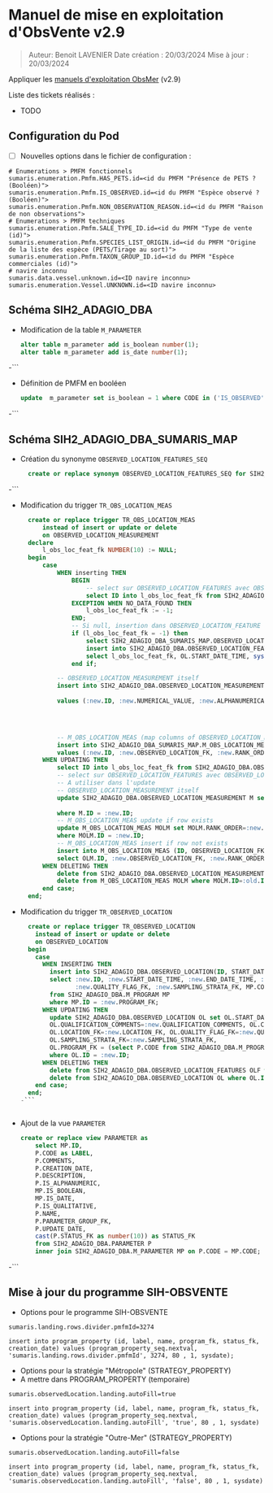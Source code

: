 # Manuel de mise en exploitation d'ObsVente v2.9

> Auteur: Benoit LAVENIER
> Date création : 20/03/2024
> Mise à jour : 20/03/2024

Appliquer les [manuels d'exploitation ObsMer](../../obsmer/mex) (v2.9)

Liste des tickets réalisés :
- TODO

## Configuration du Pod


- [ ] Nouvelles options dans le fichier de configuration :
```properties
# Enumerations > PMFM fonctionnels
sumaris.enumeration.Pmfm.HAS_PETS.id=<id du PMFM "Présence de PETS ? (Booléen)">
sumaris.enumeration.Pmfm.IS_OBSERVED.id=<id du PMFM "Espèce observé ? (Booléen)">
sumaris.enumeration.Pmfm.NON_OBSERVATION_REASON.id=<id du PMFM "Raison de non observations">
# Enumerations > PMFM techniques
sumaris.enumeration.Pmfm.SALE_TYPE_ID.id=<id du PMFM "Type de vente (id)">
sumaris.enumeration.Pmfm.SPECIES_LIST_ORIGIN.id=<id du PMFM "Origine de la liste des espèce (PETS/Tirage au sort)">
sumaris.enumeration.Pmfm.TAXON_GROUP_ID.id=<id du PMFM "Espèce commerciales (id)">
# navire inconnu
sumaris.data.vessel.unknown.id=<ID navire inconnu>
sumaris.enumeration.Vessel.UNKNOWN.id=<ID navire inconnu>

```

## Schéma SIH2_ADAGIO_DBA

- Modification de la table `M_PARAMETER`
  ```sql
  alter table m_parameter add is_boolean number(1);
  alter table m_parameter add is_date number(1);
-```  

- Définition de PMFM en booléen
  ```sql
  update  m_parameter set is_boolean = 1 where CODE in ('IS_OBSERVED','PRESALE_AVAILABLE', 'PETS', 'UNCERTAIN_SPECIES');
-```

## Schéma SIH2_ADAGIO_DBA_SUMARIS_MAP

- Création du synonyme `OBSERVED_LOCATION_FEATURES_SEQ`
  ```sql
    create or replace synonym OBSERVED_LOCATION_FEATURES_SEQ for SIH2_ADAGIO_DBA.OBSERVED_LOCATION_FEATURES_SEQ;
-```

- Modification du trigger `TR_OBS_LOCATION_MEAS`
  ```sql
    create or replace trigger TR_OBS_LOCATION_MEAS
        instead of insert or update or delete
        on OBSERVED_LOCATION_MEASUREMENT
    declare
        l_obs_loc_feat_fk NUMBER(10) := NULL;
    begin
        case
            WHEN inserting THEN 
                BEGIN
                    -- select sur OBSERVED_LOCATION_FEATURES avec OBSERVED_LOCATION_FK
                    select ID into l_obs_loc_feat_fk from SIH2_ADAGIO_DBA.OBSERVED_LOCATION_FEATURES where OBSERVED_LOCATION_FK = :new.OBSERVED_LOCATION_FK;
                EXCEPTION WHEN NO_DATA_FOUND THEN
                    l_obs_loc_feat_fk := -1;
                END;
                -- Si null, insertion dans OBSERVED_LOCATION_FEATURE avec un nexval (séquence de OBSERVED_LOCATION_FEATURES_SEQ)
                if (l_obs_loc_feat_fk = -1) then
                    select SIH2_ADAGIO_DBA_SUMARIS_MAP.OBSERVED_LOCATION_FEATURES_SEQ.nextval into l_obs_loc_feat_fk from dual;
                    insert into SIH2_ADAGIO_DBA.OBSERVED_LOCATION_FEATURES(ID, START_DATE, CREATION_DATE, RANK_ORDER, OBSERVED_LOCATION_FK, QUALITY_FLAG_FK, PROGRAM_FK, VESSEL_TYPE_FK)
                    select l_obs_loc_feat_fk, OL.START_DATE_TIME, sysdate, 1, :new.OBSERVED_LOCATION_FK, 1, OL.PROGRAM_FK, 1 from SIH2_ADAGIO_DBA.OBSERVED_LOCATION OL where OL.ID = :new.OBSERVED_LOCATION_FK;
                end if;

            -- OBSERVED_LOCATION_MEASUREMENT itself
            insert into SIH2_ADAGIO_DBA.OBSERVED_LOCATION_MEASUREMENT(ID, NUMERICAL_VALUE, ALPHANUMERICAL_VALUE, DIGIT_COUNT, PRECISION_VALUE, CONTROL_DATE, QUALIFICATION_DATE, QUALIFICATION_COMMENTS, QUALITY_FLAG_FK,
                                                                     DEPARTMENT_FK, PMFM_FK, QUALITATIVE_VALUE_FK, OBSERVED_LOCATION_FEATURES_FK)
            values (:new.ID, :new.NUMERICAL_VALUE, :new.ALPHANUMERICAL_VALUE, :new.DIGIT_COUNT, :new.PRECISION_VALUE, :new.CONTROL_DATE, :new.QUALIFICATION_DATE, :new.QUALIFICATION_COMMENTS, :new.QUALITY_FLAG_FK,
                                                                     :new.RECORDER_DEPARTMENT_FK, :new.PMFM_FK, :new.QUALITATIVE_VALUE_FK, l_obs_loc_feat_fk);



            -- M_OBS_LOCATION_MEAS (map columns of OBSERVED_LOCATION_MEASUREMENT for sumaris)
            insert into SIH2_ADAGIO_DBA_SUMARIS_MAP.M_OBS_LOCATION_MEAS(ID, OBSERVED_LOCATION_FK, RANK_ORDER)
            values (:new.ID, :new.OBSERVED_LOCATION_FK, :new.RANK_ORDER);
        WHEN UPDATING THEN
            select ID into l_obs_loc_feat_fk from SIH2_ADAGIO_DBA.OBSERVED_LOCATION_FEATURES where OBSERVED_LOCATION_FK = :new.OBSERVED_LOCATION_FK;
            -- select sur OBSERVED_LOCATION_FEATURES avec OBSERVED_LOCATION_FK
            -- A utiliser dans l'update
            -- OBSERVED_LOCATION_MEASUREMENT itself
            update SIH2_ADAGIO_DBA.OBSERVED_LOCATION_MEASUREMENT M set M.NUMERICAL_VALUE=:new.NUMERICAL_VALUE, M.ALPHANUMERICAL_VALUE=:new.ALPHANUMERICAL_VALUE, M.DIGIT_COUNT=:new.DIGIT_COUNT, M.PRECISION_VALUE=:new.PRECISION_VALUE,M.CONTROL_DATE=:new.CONTROL_DATE, M.QUALIFICATION_DATE=:new.QUALIFICATION_DATE, M.QUALIFICATION_COMMENTS=:new.QUALIFICATION_COMMENTS,
                                                                      M.QUALITY_FLAG_FK=:new.QUALITY_FLAG_FK, M.DEPARTMENT_FK=:new.RECORDER_DEPARTMENT_FK, M.PMFM_FK=:new.PMFM_FK, M.QUALITATIVE_VALUE_FK=:new.QUALITATIVE_VALUE_FK, M.OBSERVED_LOCATION_FEATURES_FK = l_obs_loc_feat_fk
            where M.ID = :new.ID;
            -- M_OBS_LOCATION_MEAS update if row exists
            update M_OBS_LOCATION_MEAS MOLM set MOLM.RANK_ORDER=:new.RANK_ORDER
            where MOLM.ID = :new.ID;
            -- M_OBS_LOCATION_MEAS insert if row not exists
            insert into M_OBS_LOCATION_MEAS (ID, OBSERVED_LOCATION_FK, RANK_ORDER)
            select OLM.ID, :new.OBSERVED_LOCATION_FK, :new.RANK_ORDER from SIH2_ADAGIO_DBA.OBSERVED_LOCATION_MEASUREMENT OLM where OLM.ID = :new.ID and not exists (select * from M_OBS_LOCATION_MEAS MOLM where  MOLM.ID = :new.ID);
        WHEN DELETING THEN
            delete from SIH2_ADAGIO_DBA.OBSERVED_LOCATION_MEASUREMENT OLM where OLM.ID=:old.ID;
            delete from M_OBS_LOCATION_MEAS MOLM where MOLM.ID=:old.ID;
        end case;
    end;
  ```

- Modification du trigger `TR_OBSERVED_LOCATION`
  ```sql
    create or replace trigger TR_OBSERVED_LOCATION
      instead of insert or update or delete
      on OBSERVED_LOCATION
    begin
      case
        WHEN INSERTING THEN
          insert into SIH2_ADAGIO_DBA.OBSERVED_LOCATION(ID, START_DATE_TIME, END_DATE_TIME, COMMENTS, CONTROL_DATE, VALIDATION_DATE, QUALIFICATION_DATE, QUALIFICATION_COMMENTS, CREATION_DATE, UPDATE_DATE, RECORDER_PERSON_FK, RECORDER_DEPARTMENT_FK, LOCATION_FK, QUALITY_FLAG_FK, SAMPLING_STRATA_FK, PROGRAM_FK)
          select :new.ID, :new.START_DATE_TIME, :new.END_DATE_TIME, :new.COMMENTS, :new.CONTROL_DATE, :new.VALIDATION_DATE, :new.QUALIFICATION_DATE, :new.QUALIFICATION_COMMENTS, :new.CREATION_DATE, :new.UPDATE_DATE, :new.RECORDER_PERSON_FK, :new.RECORDER_DEPARTMENT_FK, :new.LOCATION_FK,
                 :new.QUALITY_FLAG_FK, :new.SAMPLING_STRATA_FK, MP.CODE
          from SIH2_ADAGIO_DBA.M_PROGRAM MP
          where MP.ID = :new.PROGRAM_FK;
        WHEN UPDATING THEN
          update SIH2_ADAGIO_DBA.OBSERVED_LOCATION OL set OL.START_DATE_TIME=:new.START_DATE_TIME, OL.END_DATE_TIME=:new.END_DATE_TIME, OL.COMMENTS=:new.COMMENTS, OL.CONTROL_DATE=:new.CONTROL_DATE, OL.VALIDATION_DATE=:new.VALIDATION_DATE, OL.QUALIFICATION_DATE=:new.QUALIFICATION_DATE,
          OL.QUALIFICATION_COMMENTS=:new.QUALIFICATION_COMMENTS, OL.CREATION_DATE=:new.CREATION_DATE, OL.UPDATE_DATE=:new.UPDATE_DATE, OL.RECORDER_PERSON_FK=:new.RECORDER_PERSON_FK, OL.RECORDER_DEPARTMENT_FK=:new.RECORDER_DEPARTMENT_FK,
          OL.LOCATION_FK=:new.LOCATION_FK, OL.QUALITY_FLAG_FK=:new.QUALITY_FLAG_FK,
          OL.SAMPLING_STRATA_FK=:new.SAMPLING_STRATA_FK,
          OL.PROGRAM_FK = (select P.CODE from SIH2_ADAGIO_DBA.M_PROGRAM P where P.ID=:new.PROGRAM_FK)
          where OL.ID = :new.ID;
        WHEN DELETING THEN
          delete from SIH2_ADAGIO_DBA.OBSERVED_LOCATION_FEATURES OLF where OLF.OBSERVED_LOCATION_FK = :old.ID;
          delete from SIH2_ADAGIO_DBA.OBSERVED_LOCATION OL where OL.ID=:old.ID;
      end case;
    end;
  -```



- Ajout de la vue `PARAMETER`
  ```sql
  create or replace view PARAMETER as
      select MP.ID,
      P.CODE as LABEL,
      P.COMMENTS,
      P.CREATION_DATE,
      P.DESCRIPTION,
      P.IS_ALPHANUMERIC,
      MP.IS_BOOLEAN,
      MP.IS_DATE,
      P.IS_QUALITATIVE,
      P.NAME,
      P.PARAMETER_GROUP_FK,
      P.UPDATE_DATE,
      cast(P.STATUS_FK as number(10)) as STATUS_FK
      from SIH2_ADAGIO_DBA.PARAMETER P
      inner join SIH2_ADAGIO_DBA.M_PARAMETER MP on P.CODE = MP.CODE;
-```  

## Mise à jour du programme SIH-OBSVENTE

- Options pour le programme SIH-OBSVENTE

```properties 
sumaris.landing.rows.divider.pmfmId=3274
```

```requete sql
insert into program_property (id, label, name, program_fk, status_fk, creation_date) values (program_property_seq.nextval, 'sumaris.landing.rows.divider.pmfmId', 3274, 80 , 1, sysdate);
```

- Options pour la stratégie "Métropole" (STRATEGY_PROPERTY) 
- A mettre dans PROGRAM_PROPERTY (temporaire)

```properties (à ajouter dans le fichier de configuration de l'application)
sumaris.observedLocation.landing.autoFill=true
```

```requete sql
insert into program_property (id, label, name, program_fk, status_fk, creation_date) values (program_property_seq.nextval, 'sumaris.observedLocation.landing.autoFill', 'true', 80 , 1, sysdate)
```

- Options pour la stratégie "Outre-Mer" (STRATEGY_PROPERTY)
```properties 
sumaris.observedLocation.landing.autoFill=false
```
```requete sql
insert into program_property (id, label, name, program_fk, status_fk, creation_date) values (program_property_seq.nextval, 'sumaris.observedLocation.landing.autoFill', 'false', 80 , 1, sysdate)
```
